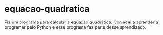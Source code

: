 # equacao-quadratica
Fiz um programa para calcular a equação quadrática.
Comecei a aprender a programar pelo Python e esse programa faz parte desse aprendizado.

